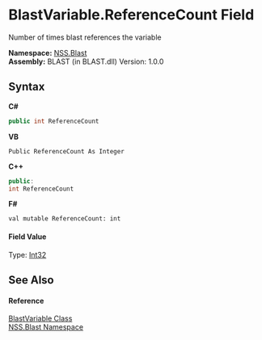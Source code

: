 # BlastVariable.ReferenceCount Field
 

Number of times blast references the variable

**Namespace:**&nbsp;<a href="88b55311-4a89-0894-e27a-e157e443c7f7.md">NSS.Blast</a><br />**Assembly:**&nbsp;BLAST (in BLAST.dll) Version: 1.0.0

## Syntax

**C#**<br />
``` C#
public int ReferenceCount
```

**VB**<br />
``` VB
Public ReferenceCount As Integer
```

**C++**<br />
``` C++
public:
int ReferenceCount
```

**F#**<br />
``` F#
val mutable ReferenceCount: int
```


#### Field Value
Type: <a href="https://docs.microsoft.com/dotnet/api/system.int32" target="_blank" rel="noopener noreferrer">Int32</a>

## See Also


#### Reference
<a href="f06b3ca6-6fc7-2463-b0e0-c8541bfc9d8d.md">BlastVariable Class</a><br /><a href="88b55311-4a89-0894-e27a-e157e443c7f7.md">NSS.Blast Namespace</a><br />